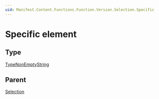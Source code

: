 ```yaml
---
uid: Manifest.Content.Functions.Function.Version.Selection.Specific
---
```


# Specific element



## Type

[TypeNonEmptyString](xref:Manifest-TypeNonEmptyString)

## Parent

[Selection](xref:Manifest.Content.Functions.Function.Version.Selection)
